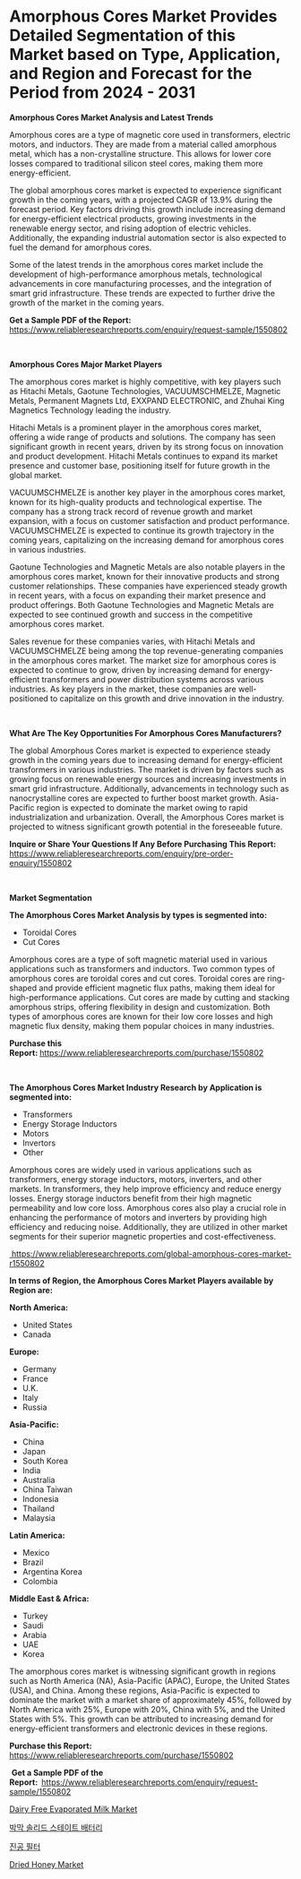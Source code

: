<p><h1>Amorphous Cores Market Provides Detailed Segmentation of this Market based on Type, Application, and Region and Forecast for the Period from 2024 - 2031</h1></p><p><strong>Amorphous Cores Market Analysis and Latest Trends</strong></p>
<p><p>Amorphous cores are a type of magnetic core used in transformers, electric motors, and inductors. They are made from a material called amorphous metal, which has a non-crystalline structure. This allows for lower core losses compared to traditional silicon steel cores, making them more energy-efficient.</p><p>The global amorphous cores market is expected to experience significant growth in the coming years, with a projected CAGR of 13.9% during the forecast period. Key factors driving this growth include increasing demand for energy-efficient electrical products, growing investments in the renewable energy sector, and rising adoption of electric vehicles. Additionally, the expanding industrial automation sector is also expected to fuel the demand for amorphous cores.</p><p>Some of the latest trends in the amorphous cores market include the development of high-performance amorphous metals, technological advancements in core manufacturing processes, and the integration of smart grid infrastructure. These trends are expected to further drive the growth of the market in the coming years.</p></p>
<p><strong>Get a Sample PDF of the Report:&nbsp;</strong> <a href="https://www.reliableresearchreports.com/enquiry/request-sample/1550802">https://www.reliableresearchreports.com/enquiry/request-sample/1550802</a></p>
<p>&nbsp;</p>
<p><strong>Amorphous Cores Major Market Players</strong></p>
<p><p>The amorphous cores market is highly competitive, with key players such as Hitachi Metals, Gaotune Technologies, VACUUMSCHMELZE, Magnetic Metals, Permanent Magnets Ltd, EXXPAND ELECTRONIC, and Zhuhai King Magnetics Technology leading the industry.</p><p>Hitachi Metals is a prominent player in the amorphous cores market, offering a wide range of products and solutions. The company has seen significant growth in recent years, driven by its strong focus on innovation and product development. Hitachi Metals continues to expand its market presence and customer base, positioning itself for future growth in the global market.</p><p>VACUUMSCHMELZE is another key player in the amorphous cores market, known for its high-quality products and technological expertise. The company has a strong track record of revenue growth and market expansion, with a focus on customer satisfaction and product performance. VACUUMSCHMELZE is expected to continue its growth trajectory in the coming years, capitalizing on the increasing demand for amorphous cores in various industries.</p><p>Gaotune Technologies and Magnetic Metals are also notable players in the amorphous cores market, known for their innovative products and strong customer relationships. These companies have experienced steady growth in recent years, with a focus on expanding their market presence and product offerings. Both Gaotune Technologies and Magnetic Metals are expected to see continued growth and success in the competitive amorphous cores market.</p><p>Sales revenue for these companies varies, with Hitachi Metals and VACUUMSCHMELZE being among the top revenue-generating companies in the amorphous cores market. The market size for amorphous cores is expected to continue to grow, driven by increasing demand for energy-efficient transformers and power distribution systems across various industries. As key players in the market, these companies are well-positioned to capitalize on this growth and drive innovation in the industry.</p></p>
<p>&nbsp;</p>
<p><strong>What Are The Key Opportunities For Amorphous Cores Manufacturers?</strong></p>
<p><p>The global Amorphous Cores market is expected to experience steady growth in the coming years due to increasing demand for energy-efficient transformers in various industries. The market is driven by factors such as growing focus on renewable energy sources and increasing investments in smart grid infrastructure. Additionally, advancements in technology such as nanocrystalline cores are expected to further boost market growth. Asia-Pacific region is expected to dominate the market owing to rapid industrialization and urbanization. Overall, the Amorphous Cores market is projected to witness significant growth potential in the foreseeable future.</p></p>
<p><strong>Inquire or Share Your Questions If Any Before Purchasing This Report:</strong> <a href="https://www.reliableresearchreports.com/enquiry/pre-order-enquiry/1550802">https://www.reliableresearchreports.com/enquiry/pre-order-enquiry/1550802</a></p>
<p>&nbsp;</p>
<p><strong>Market Segmentation</strong></p>
<p><strong>The Amorphous Cores Market Analysis by types is segmented into:</strong></p>
<p><ul><li>Toroidal Cores</li><li>Cut Cores</li></ul></p>
<p><p>Amorphous cores are a type of soft magnetic material used in various applications such as transformers and inductors. Two common types of amorphous cores are toroidal cores and cut cores. Toroidal cores are ring-shaped and provide efficient magnetic flux paths, making them ideal for high-performance applications. Cut cores are made by cutting and stacking amorphous strips, offering flexibility in design and customization. Both types of amorphous cores are known for their low core losses and high magnetic flux density, making them popular choices in many industries.</p></p>
<p><strong>Purchase this Report:&nbsp;</strong><a href="https://www.reliableresearchreports.com/purchase/1550802">https://www.reliableresearchreports.com/purchase/1550802</a></p>
<p>&nbsp;</p>
<p><strong>The Amorphous Cores Market Industry Research by Application is segmented into:</strong></p>
<p><ul><li>Transformers</li><li>Energy Storage Inductors</li><li>Motors</li><li>Invertors</li><li>Other</li></ul></p>
<p><p>Amorphous cores are widely used in various applications such as transformers, energy storage inductors, motors, inverters, and other markets. In transformers, they help improve efficiency and reduce energy losses. Energy storage inductors benefit from their high magnetic permeability and low core loss. Amorphous cores also play a crucial role in enhancing the performance of motors and inverters by providing high efficiency and reducing noise. Additionally, they are utilized in other market segments for their superior magnetic properties and cost-effectiveness.</p></p>
<p><a href="https://www.reliableresearchreports.com/global-amorphous-cores-market-r1550802">&nbsp;https://www.reliableresearchreports.com/global-amorphous-cores-market-r1550802</a></p>
<p><strong>In terms of Region, the Amorphous Cores Market Players available by Region are:</strong></p>
<p>
    <p> <strong> North America: </strong>
        <ul>
            <li>United States</li>
            <li>Canada</li>
        </ul>
        </p> 
    <p> <strong> Europe: </strong>
        <ul>
            <li>Germany</li>
            <li>France</li>
            <li>U.K.</li>
            <li>Italy</li>
            <li>Russia</li>
        </ul>
        </p> 
    <p> <strong> Asia-Pacific: </strong>
        <ul>
            <li>China</li>
            <li>Japan</li>
            <li>South Korea</li>
            <li>India</li>
            <li>Australia</li>
            <li>China Taiwan</li>
            <li>Indonesia</li>
            <li>Thailand</li>
            <li>Malaysia</li>
        </ul>
        </p> 
    <p> <strong> Latin America: </strong>
        <ul>
            <li>Mexico</li>
            <li>Brazil</li>
            <li>Argentina Korea</li>
            <li>Colombia</li>
        </ul>
        </p> 
    <p> <strong> Middle East & Africa: </strong>
        <ul>
            <li>Turkey</li>
            <li>Saudi</li>
            <li>Arabia</li>
            <li>UAE</li>
            <li>Korea</li>
        </ul>
    </p>
    </p>
<p><p>The amorphous cores market is witnessing significant growth in regions such as North America (NA), Asia-Pacific (APAC), Europe, the United States (USA), and China. Among these regions, Asia-Pacific is expected to dominate the market with a market share of approximately 45%, followed by North America with 25%, Europe with 20%, China with 5%, and the United States with 5%. This growth can be attributed to increasing demand for energy-efficient transformers and electronic devices in these regions.</p></p>
<p><strong>Purchase this Report: </strong><a href="https://www.reliableresearchreports.com/purchase/1550802">https://www.reliableresearchreports.com/purchase/1550802</a></p>
<p>&nbsp;<strong>Get a Sample PDF of the Report:&nbsp;&nbsp;</strong><a href="https://www.reliableresearchreports.com/enquiry/request-sample/1550802">https://www.reliableresearchreports.com/enquiry/request-sample/1550802</a></p>
<p><strong></strong></p>
<p><p><a href="https://github.com/irjbaube82/Market-Research-Report-List-1/blob/main/dairy-free-evaporated-milk-market.md">Dairy Free Evaporated Milk Market</a></p><p><a href="https://github.com/laholand/Market-Research-Report-List-4/blob/main/8054868163881.md">박막 솔리드 스테이트 배터리</a></p><p><a href="https://github.com/KellyLyncyh543964/Market-Research-Report-List-2/blob/main/1786429163882.md">진공 필터</a></p><p><a href="https://github.com/abdillahsp58/Market-Research-Report-List-1/blob/main/dried-honey-market.md">Dried Honey Market</a></p></p>